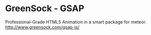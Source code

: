 GreenSock - GSAP
=====================================

Professional-Grade HTML5 Animation in a smart package for meteor.
http://www.greensock.com/gsap-js/